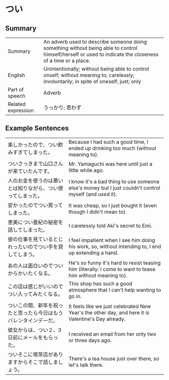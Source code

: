 # つい

## Summary

<table><tr>   <td>Summary</td>   <td>An adverb used to describe someone doing something without being able to control himself/herself or used to indicate the closeness of a time or a place.</td></tr><tr>   <td>English</td>   <td>Unintentionally; without being able to control onself; without meaning to; carelessly; involuntarily; in spite of oneself; just; only</td></tr><tr>   <td>Part of speech</td>   <td>Adverb</td></tr><tr>   <td>Related expression</td>   <td>うっかり; 思わず</td></tr></table>

## Example Sentences

<table><tr>   <td>楽しかったので、つい飲みすぎてしまった。</td>   <td>Because I had such a good time, I ended up drinking too much (without meaning to).</td></tr><tr>   <td>ついさっきまで山口さんが来ていたんです。</td>   <td>Mr. Yamaguchi was here until just a little while ago.</td></tr><tr>   <td>人のお金を使うのは悪いとは知りながら、つい使ってしまった。</td>   <td>I know it's a bad thing to use someone else's money but I just couldn't control myself (and used it).</td></tr><tr>   <td>安かったのでつい買ってしまった。</td>   <td>It was cheap, so I just bought it (even though I didn't mean to).</td></tr><tr>   <td>恵美につい亜紀の秘密を話してしまった。</td>   <td>I carelessly told Aki's secret to Emi.</td></tr><tr>   <td>彼の仕事を見ているとじれったいのでつい手を貸してしまう。</td>   <td>I feel impatient when I see him doing his work, so, without intending to, I end up extending a hand.</td></tr><tr>   <td>あの人は面白いのでついからかいたくなる。</td>   <td>He's so funny it's hard to resist teasing him (literally: I come to want to tease him without meaning to).</td></tr><tr>   <td>この店は感じがいいのでつい入ってみたくなる。</td>   <td>This shop has such a good atmosphere that I can't help wanting to go in.</td></tr><tr>   <td>ついこの間、新年を祝ったと思ったら今日はもうバレンタインデーだ。</td>   <td>It feels like we just celebrated New Year's the other day, and here it is Valentine's Day already.</td></tr><tr>   <td>彼女からは、つい２、3日前にメールをもらった。</td>   <td>I received an email from her only two or three days ago.</td></tr><tr>   <td>ついそこに喫茶店がありますからそこで話しましょう。</td>   <td>There's a tea house just over there, so let's talk there.</td></tr></table>


